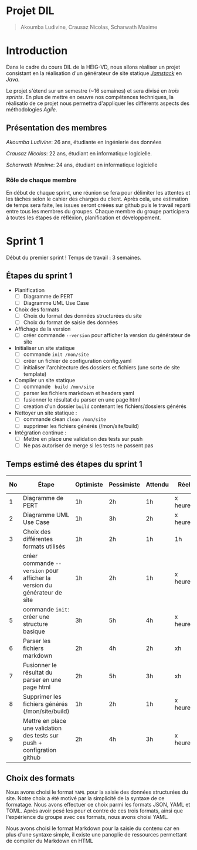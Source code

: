 # Projet DIL

> Akoumba Ludivine, Crausaz Nicolas, Scharwath Maxime

# Introduction

Dans le cadre du cours DIL de la HEIG-VD, nous allons réaliser un projet consistant en la réalisation d'un générateur de site statique [*Jamstack*](https://jamstack.org/) en *Java*.

Le projet s'étend sur un semestre (~16 semaines) et sera divisé en *trois sprints*. En plus de mettre en oeuvre nos compétences techniques, la réalisatio de ce projet nous permettra d'appliquer les différents aspects des méthodologies *Agile*.


## Présentation des membres

_Akoumba Ludivine_: 26 ans, étudiante en ingénierie des données  

_Crausaz Nicolas_:  22 ans, étudiant en informatique logicielle.


_Scharwath Maxime_: 24 ans, étudiant en informatique logicielle

### Rôle de chaque membre

En début de chaque sprint, une réunion se fera pour délimiter les attentes et les tâches selon le cahier des charges du client.
Après cela, une estimation de temps sera faite, les issues seront créées sur github puis le travail reparti entre tous les membres du groupes.
Chaque membre du groupe participera à toutes les étapes de réfléxion, planification et développement.

# Sprint 1

Début du premier sprint ! Temps de travail : 3 semaines.
## Étapes du sprint 1
- Planification
  - [ ] Diagramme de PERT
  - [ ] Diagramme UML Use Case
- Choix des formats
  - [ ] Choix du format des données structurées du site
  - [ ] Choix du format de saisie des données
- Affichage de la version
  - [ ] créer commande `--version` pour afficher la version du générateur de site
- Initialiser un site statique
  - [ ] commande `init /mon/site`
  - [ ] créer un fichier de configuration config.yaml
  - [ ] initialiser l'architecture des dossiers et fichiers (une sorte de site template)
- Compiler un site statique
  - [ ] commande ` build /mon/site`
  - [ ] parser les fichiers markdown et headers yaml
  - [ ] fusionner le résultat du parser en une page html
  - [ ] creation d'un dossier `build` contenant les fichiers/dossiers générés
- Nettoyer un site statique :
  - [ ] commande clean `clean /mon/site`
  - [ ] supprimer les fichiers générés (/mon/site/build)
- Intégration continue :
  - [ ] Mettre en place une validation des tests sur push
  - [ ] Ne pas autoriser de merge si les tests ne passent pas

## Temps estimé des étapes du sprint 1
| No | Étape     | Optimiste | Pessimiste | Attendu  | Réel     | Dépend de | Issue liée |
|----|-----------|-----------|------------|----------|----------|-----------|------------|
|   1| Diagramme de PERT | 1h  | 2h   | 1h | x heures | - | #25 |
|   2| Diagramme UML Use Case | 1h  | 3h  | 2h | x heures | - | #26 |
|   3| Choix des différentes formats utilisés | 1h  | 2h   | 1h | 1h | - | - |
|   4| créer commande `--version` pour afficher la version du générateur de site | 1h  | 2h   | 1h | x heures | 1, 2 | #22 |
|   5| commande `init`: créer une structure basique | 3h  | 5h  | 4h | x heures | 1, 2 | #20 |
|   6| Parser les fichiers markdown | 2h  | 4h   | 2h | xh | 5 | #27 |
|   7| Fusionner le résultat du parser en une page html | 2h  | 5h   | 3h | xh | 6 | #28 |
|   8| Supprimer les fichiers générés (/mon/site/build) | 1h | 2h | 1h | x heures | 7 | #23 |
|   9| Mettre en place une validation des tests sur push + configration github | 2h | 4h | 3h | x heures | 1, 2 | #24 |


## Choix des formats
Nous avons choisi le format `YAML` pour la saisie des données structurées du site. Notre choix a été motivé par la simplicité de la syntaxe de ce formatage.
Nous avons effectuer ce choix parmi les formats JSON, YAML et TOML. Après avoir pesé les pour et contre de ces trois formats, ainsi que l'expérience du groupe avec ces formats, nous avons choisi YAML.


Nous avons choisi le format Markdown pour la saisie du contenu car en plus d'une syntaxe simple, il existe une panoplie de ressources permettant de compiler du Markdown en HTML

